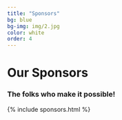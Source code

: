 ```yaml
---
title: "Sponsors"
bg: blue
bg-img: img/2.jpg
color: white
order: 4
---
```


<h1 class="aclonica">Our Sponsors</h1>
<h3 class="aclonica">The folks who make it possible!</h3>

{% include sponsors.html %}